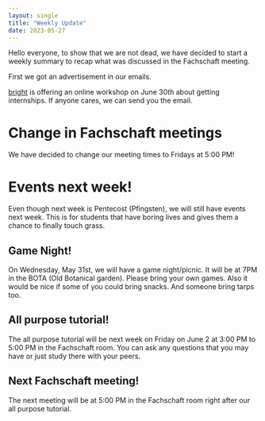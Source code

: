 ```yaml
---
layout: single
title: "Weekly Update"
date: 2023-05-27
---
```



Hello everyone, to show that we are not dead, we have decided to start a weekly summary to recap what was discussed in the Fachschaft meeting.

First we got an advertisement in our emails.

[bright](https://www.brightnetwork.de/uber-uns/) is offering an online workshop on June 30th about getting internships. If anyone cares, we can send you the email.

# Change in Fachschaft meetings

We have decided to change our meeting times to Fridays at 5:00 PM!

# Events next week!

Even though next week is Pentecost (Pfingsten), we will still have events next week. This is for students that have boring lives and gives them a chance to finally touch grass.

## Game Night!

On Wednesday, May 31st, we will have a game night/picnic. It will be at 7PM in the BOTA (Old Botanical garden). Please bring your own games. Also it would be nice if some of you could bring snacks. And someone bring tarps too. 

## All purpose tutorial!

The all purpose tutorial will be next week on Friday on June 2 at 3:00 PM  to 5:00 PM in the Fachschaft room. You can ask any questions that you may have or just study there with your peers. 

## Next Fachschaft meeting!

The next meeting will be at 5:00 PM in the Fachschaft room right after our all purpose tutorial.
